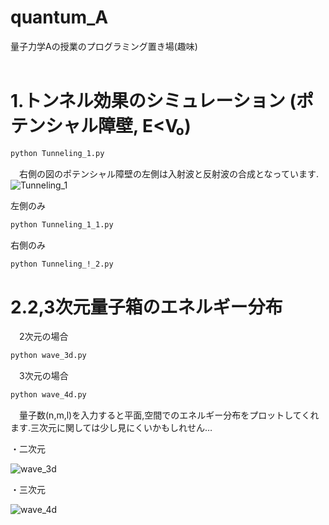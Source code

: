 # quantum_A
量子力学Aの授業のプログラミング置き場(趣味)<br>
<br>
 # 1.トンネル効果のシミュレーション (ポテンシャル障壁, E<V₀)
  ```bash
python Tunneling_1.py
```
 　右側の図のポテンシャル障壁の左側は入射波と反射波の合成となっています.
![Tunneling_1](https://user-images.githubusercontent.com/55901554/68329146-03073880-0114-11ea-828e-d32bf497c2c8.gif)

左側のみ
 ```bash
python Tunneling_1_1.py
```
右側のみ
 ```bash
python Tunneling_!_2.py
```
# 2.2,3次元量子箱のエネルギー分布
　2次元の場合
 ```bash
python wave_3d.py
```
　3次元の場合
  ```bash
python wave_4d.py
```
　量子数(n,m,l)を入力すると平面,空間でのエネルギー分布をプロットしてくれます.三次元に関しては少し見にくいかもしれせん…
 
・二次元

 ![wave_3d](https://user-images.githubusercontent.com/55901554/68842713-32b4d280-070a-11ea-8ebd-9ee256e1f49a.png)
 
・三次元

![wave_4d](https://user-images.githubusercontent.com/55901554/68842737-3c3e3a80-070a-11ea-8977-476f05fa7d64.png)
